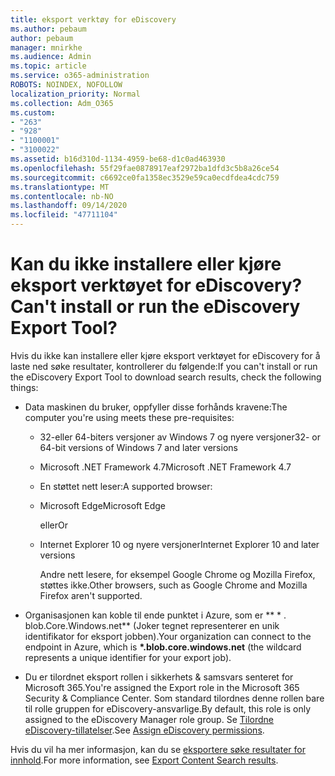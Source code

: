 ```yaml
---
title: eksport verktøy for eDiscovery
ms.author: pebaum
author: pebaum
manager: mnirkhe
ms.audience: Admin
ms.topic: article
ms.service: o365-administration
ROBOTS: NOINDEX, NOFOLLOW
localization_priority: Normal
ms.collection: Adm_O365
ms.custom:
- "263"
- "928"
- "1100001"
- "3100022"
ms.assetid: b16d310d-1134-4959-be68-d1c0ad463930
ms.openlocfilehash: 55f29fae0878917eaf2972ba1dfd3c5b8a26ce54
ms.sourcegitcommit: c6692ce0fa1358ec3529e59ca0ecdfdea4cdc759
ms.translationtype: MT
ms.contentlocale: nb-NO
ms.lasthandoff: 09/14/2020
ms.locfileid: "47711104"
---
```

# <a name="cant-install-or-run-the-ediscovery-export-tool"></a><span data-ttu-id="f93d4-102">Kan du ikke installere eller kjøre eksport verktøyet for eDiscovery?</span><span class="sxs-lookup"><span data-stu-id="f93d4-102">Can't install or run the eDiscovery Export Tool?</span></span>

<span data-ttu-id="f93d4-103">Hvis du ikke kan installere eller kjøre eksport verktøyet for eDiscovery for å laste ned søke resultater, kontrollerer du følgende:</span><span class="sxs-lookup"><span data-stu-id="f93d4-103">If you can't install or run the eDiscovery Export Tool to download search results, check the following things:</span></span>
  
- <span data-ttu-id="f93d4-104">Data maskinen du bruker, oppfyller disse forhånds kravene:</span><span class="sxs-lookup"><span data-stu-id="f93d4-104">The computer you're using meets these pre-requisites:</span></span>

  - <span data-ttu-id="f93d4-105">32-eller 64-biters versjoner av Windows 7 og nyere versjoner</span><span class="sxs-lookup"><span data-stu-id="f93d4-105">32- or 64-bit versions of Windows 7 and later versions</span></span>

  - <span data-ttu-id="f93d4-106">Microsoft .NET Framework 4.7</span><span class="sxs-lookup"><span data-stu-id="f93d4-106">Microsoft .NET Framework 4.7</span></span>

  - <span data-ttu-id="f93d4-107">En støttet nett leser:</span><span class="sxs-lookup"><span data-stu-id="f93d4-107">A supported browser:</span></span>

  - <span data-ttu-id="f93d4-108">Microsoft Edge</span><span class="sxs-lookup"><span data-stu-id="f93d4-108">Microsoft Edge</span></span>

    <span data-ttu-id="f93d4-109">eller</span><span class="sxs-lookup"><span data-stu-id="f93d4-109">Or</span></span>

  - <span data-ttu-id="f93d4-110">Internet Explorer 10 og nyere versjoner</span><span class="sxs-lookup"><span data-stu-id="f93d4-110">Internet Explorer 10 and later versions</span></span>

    <span data-ttu-id="f93d4-111">Andre nett lesere, for eksempel Google Chrome og Mozilla Firefox, støttes ikke.</span><span class="sxs-lookup"><span data-stu-id="f93d4-111">Other browsers, such as Google Chrome and Mozilla Firefox aren't supported.</span></span>

- <span data-ttu-id="f93d4-112">Organisasjonen kan koble til ende punktet i Azure, som er \*\* \* . blob.Core.Windows.net\*\* (Joker tegnet representerer en unik identifikator for eksport jobben).</span><span class="sxs-lookup"><span data-stu-id="f93d4-112">Your organization can connect to the endpoint in Azure, which is **\*.blob.core.windows.net** (the wildcard represents a unique identifier for your export job).</span></span>

- <span data-ttu-id="f93d4-113">Du er tilordnet eksport rollen i sikkerhets &amp; samsvars senteret for Microsoft 365.</span><span class="sxs-lookup"><span data-stu-id="f93d4-113">You're assigned the Export role in the Microsoft 365 Security &amp; Compliance Center.</span></span> <span data-ttu-id="f93d4-114">Som standard tilordnes denne rollen bare til rolle gruppen for eDiscovery-ansvarlige.</span><span class="sxs-lookup"><span data-stu-id="f93d4-114">By default, this role is only assigned to the eDiscovery Manager role group.</span></span> <span data-ttu-id="f93d4-115">Se [Tilordne eDiscovery-tillatelser](https://docs.microsoft.com/microsoft-365/compliance/assign-ediscovery-permissions).</span><span class="sxs-lookup"><span data-stu-id="f93d4-115">See [Assign eDiscovery permissions](https://docs.microsoft.com/microsoft-365/compliance/assign-ediscovery-permissions).</span></span>

<span data-ttu-id="f93d4-116">Hvis du vil ha mer informasjon, kan du se [eksportere søke resultater for innhold](https://docs.microsoft.com/microsoft-365/compliance/export-search-results).</span><span class="sxs-lookup"><span data-stu-id="f93d4-116">For more information, see [Export Content Search results](https://docs.microsoft.com/microsoft-365/compliance/export-search-results).</span></span>
  